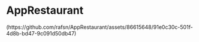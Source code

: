 # AppRestaurant

<div>
(https://github.com/rafsn/AppRestaurant/assets/86615648/91e0c30c-501f-4d8b-bd47-9c091d50db47)
</div>
